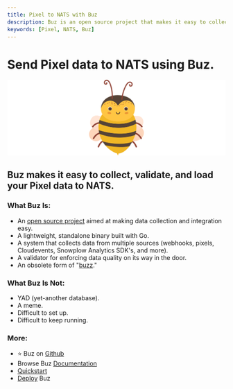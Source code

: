 ```yaml
---
title: Pixel to NATS with Buz
description: Buz is an open source project that makes it easy to collect, validate, and load Pixel data to NATS.
keywords: [Pixel, NATS, Buz]
---
```


# Send Pixel data to NATS using Buz.

![buzz](../../../static/img/buzz.png)


## Buz makes it easy to collect, validate, and load your Pixel data to NATS.


### What Buz Is:

- An [open source project](https://github.com/silverton-io/buz) aimed at making data collection and integration easy.
- A lightweight, standalone binary built with Go.
- A system that collects data from multiple sources (webhooks, pixels, Cloudevents, Snowplow Analytics SDK's, and more).
- A validator for enforcing data quality on its way in the door.
- An obsolete form of "[buzz](https://www.merriam-webster.com/dictionary/buzz)."


### What Buz Is Not:

- YAD (yet-another database).
- A meme.
- Difficult to set up.
- Difficult to keep running.


### More:
- ⭐ Buz on [Github](https://github.com/silverton-io/buz)
- Browse Buz [Documentation](/)
- [Quickstart](/examples/quickstart)
- [Deploy](category/deploying-buz) Buz
